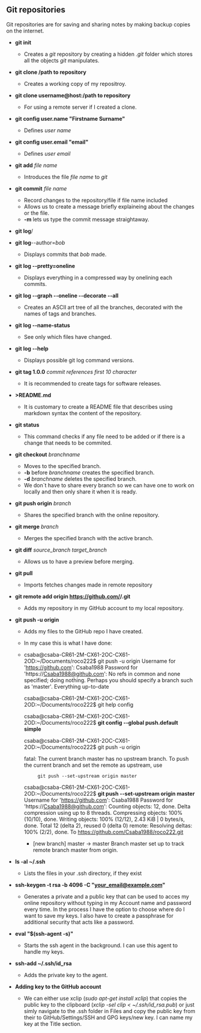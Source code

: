 ## Git repositories

Git repositories are for saving and sharing notes by making backup copies on the internet.  

* __git init__
  * Creates a _git_ repository by creating a hidden _.git_ folder which stores all the objects _git_ manipulates.  
* __git clone /path to repository__
    * Creates a working copy of my repositroy.  
* __git clone username@host:/path to repository__
    * For using a remote server if I created a clone.
* __git config user.name "Firstname Surname"__
    * Defines _user name_
* __git config user.email "email"__
    * Defines _user email_
* **git add** _file name_
    * Introduces the file _file name_ to _git_
* __git commit__ *file name*
    * Record changes to the repository/file if file name included
    * Allows us to create a message briefly explaineing about the     changes or the file.  
    * __-m__ lets us type the commit message straightaway.  
* __git log__/
* __git log__--author=_bob_
    * Displays commits that _bob_ made.
* __git log --pretty=oneline__
    * Displays everything in a compressed way by onelining each commits.
* __git log --graph --oneline --decorate --all__
    * Creates an ASCII art tree of all the branches, decorated with the names of tags and branches.  
* __git log --name-status__
    * See only which files have changed.  
* __git log --help__
    * Displays possible git log command versions.
* __git tag 1.0.0__ _commit references first 10 character_
    * It is recommended to create tags for software releases. 
* __>README.md__
    * It is customary to create a README file that describes using markdown syntax the content of the repository.  
* __git status__
    * This command checks if any file need to be added or if there is a change that needs to be commited.  
* **git checkout** _branchname_
    * Moves to the specified branch.  
    * __-b__ before _branchname_ creates the specified branch.  
    * __-d__ _branchname_ deletes the specified branch.  
    * We don`t have to share every branch so we can have one to work on locally and then only share it when it is ready.
* __git push origin__ _branch_
    * Shares the specified branch with the online repository.  
* __git merge__ _branch_ 
    * Merges the specified branch with the active branch.  
* __git diff__ *source_branch* *target_branch*
    * Allows us to have a preview before merging.  
* __git pull__
    * Imports fetches changes made in remote repository
* __git remote add origin https://github.com/<account>/<repo>.git__
    * Adds my repository in my GitHub account to my local repository.
* __git push -u origin__
    * Adds my files to the GitHub repo I have created.
	* In my case this is what I have done:
	* csaba@csaba-CR61-2M-CX61-2OC-CX61-2OD:~/Documents/roco222$ 		  git push -u origin
	  Username for 'https://github.com': Csaba1988
	  Password for 'https://Csaba1988@github.com': 
	  No refs in common and none specified; doing nothing.
	  Perhaps you should specify a branch such as 'master'.
	  Everything up-to-date

	  csaba@csaba-CR61-2M-CX61-2OC-CX61-2OD:~/Documents/roco222$ 	   	  git help config  

	  csaba@csaba-CR61-2M-CX61-2OC-CX61-2OD:~/Documents/roco222$ 		  __git config --global push.default simple__  

	  csaba@csaba-CR61-2M-CX61-2OC-CX61-2OD:~/Documents/roco222$ 	 	  git push -u origin  

	  fatal: The current branch master has no upstream branch.
	  To push the current branch and set the remote as upstream, 		  use  

    	       git push --set-upstream origin master  

	  csaba@csaba-CR61-2M-CX61-2OC-CX61-2OD:~/Documents/roco222$ 	       __git push --set-upstream origin master__
	  Username for 'https://github.com': Csaba1988
	  Password for 'https://Csaba1988@github.com': 
	  Counting objects: 12, done.
	  Delta compression using up to 8 threads.
	  Compressing objects: 100% (10/10), done.
	  Writing objects: 100% (12/12), 2.43 KiB | 0 bytes/s, done.
	  Total 12 (delta 2), reused 0 (delta 0)
	  remote: Resolving deltas: 100% (2/2), done.
	  To https://github.com/Csaba1988/roco222.git
	   * [new branch]      master -> master
	  Branch master set up to track remote branch master from 	    origin.  

* __ls -al ~/.ssh__
    * Lists the files in your .ssh directory, if they exist  
* __ssh-keygen -t rsa -b 4096 -C "your_email@example.com"__
    * Generates a private and a public key that can be used to acces my online repository without typing in my Account name and password every time. In the process I have the option to choose where do I want to save my keys. I also have to create a passphrase for additional security that acts like a password.
* __eval "$(ssh-agent -s)"__
    * Starts the ssh agent in the background. I can use this agent to handle my keys.
* __ssh-add ~/.ssh/id_rsa__
    * Adds the private key to the agent.
* __Adding key to the GitHub account__
    * We can either use xclip (_sudo apt-get install xclip_) that copies the public key to the clipboard (*xclip -sel clip < ~/.ssh/id_rsa.pub*) or just simly navigate to the .ssh folder in Files and copy the public key from their to GitHub/Settings/SSH and GPG keys/new key. I can name my key at the Title section.

